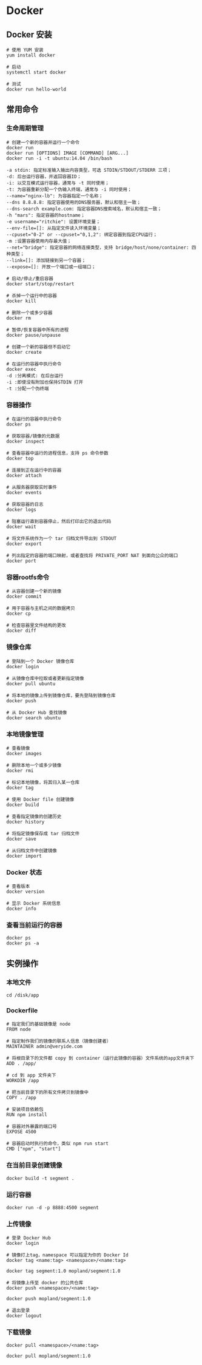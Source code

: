 # Docker

## Docker 安装

	# 使用 YUM 安装
	yum install docker

	# 启动
	systemctl start docker

	# 测试
	docker run hello-world

## 常用命令

### 生命周期管理

	# 创建一个新的容器并运行一个命令
	docker run
	docker run [OPTIONS] IMAGE [COMMAND] [ARG...]
	docker run -i -t ubuntu:14.04 /bin/bash

	-a stdin: 指定标准输入输出内容类型，可选 STDIN/STDOUT/STDERR 三项；
	-d: 后台运行容器，并返回容器ID；	
	-i: 以交互模式运行容器，通常与 -t 同时使用；	
	-t: 为容器重新分配一个伪输入终端，通常与 -i 同时使用；	
	--name="nginx-lb": 为容器指定一个名称；	
	--dns 8.8.8.8: 指定容器使用的DNS服务器，默认和宿主一致；	
	--dns-search example.com: 指定容器DNS搜索域名，默认和宿主一致；	
	-h "mars": 指定容器的hostname；	
	-e username="ritchie": 设置环境变量；	
	--env-file=[]: 从指定文件读入环境变量；	
	--cpuset="0-2" or --cpuset="0,1,2": 绑定容器到指定CPU运行；	
	-m :设置容器使用内存最大值；	
	--net="bridge": 指定容器的网络连接类型，支持 bridge/host/none/container: 四种类型；	
	--link=[]: 添加链接到另一个容器；	
	--expose=[]: 开放一个端口或一组端口；
	
	# 启动/停止/重启容器
	docker start/stop/restart
	
	# 杀掉一个运行中的容器
	docker kill
	
	# 删除一个或多少容器
	docker rm
	
	# 暂停/恢复容器中所有的进程
	docker pause/unpause
	
	# 创建一个新的容器但不启动它
	docker create
	
	# 在运行的容器中执行命令
	docker exec
	-d :分离模式: 在后台运行
	-i :即使没有附加也保持STDIN 打开
	-t :分配一个伪终端

### 容器操作

	# 在运行的容器中执行命令
	docker ps
	
	# 获取容器/镜像的元数据
	docker inspect
	
	# 查看容器中运行的进程信息，支持 ps 命令参数
	docker top
	
	# 连接到正在运行中的容器
	docker attach
	
	# 从服务器获取实时事件
	docker events
	
	# 获取容器的日志
	docker logs
	
	# 阻塞运行直到容器停止，然后打印出它的退出代码
	docker wait
	
	# 将文件系统作为一个 tar 归档文件导出到 STDOUT
	docker export
	
	# 列出指定的容器的端口映射，或者查找将 PRIVATE_PORT NAT 到面向公众的端口
	docker port

### 容器rootfs命令

	# 从容器创建一个新的镜像
	docker commit
	
	# 用于容器与主机之间的数据拷贝
	docker cp
	
	# 检查容器里文件结构的更改
	docker diff

### 镜像仓库

	# 登陆到一个 Docker 镜像仓库
	docker login
	
	# 从镜像仓库中拉取或者更新指定镜像
	docker pull ubuntu

	# 将本地的镜像上传到镜像仓库，要先登陆到镜像仓库
	docker push
	
	# 从 Docker Hub 查找镜像
	docker search ubuntu

### 本地镜像管理

	# 查看镜像
	docker images

	# 删除本地一个或多少镜像
	docker rmi

	# 标记本地镜像，将其归入某一仓库
	docker tag

	# 使用 Docker file 创建镜像
	docker build

	# 查看指定镜像的创建历史
	docker history

	# 将指定镜像保存成 tar 归档文件
	docker save

	# 从归档文件中创建镜像
	docker import

### Docker 状态

	# 查看版本
	docker version
	
	# 显示 Docker 系统信息
	docker info

### 查看当前运行的容器
	docker ps
	docker ps -a

## 实例操作

### 本地文件
	cd /disk/app

### Dockerfile
	
	# 指定我们的基础镜像是 node
	FROM node

	# 指定制作我们的镜像的联系人信息（镜像创建者）
	MAINTAINER admin@veryide.com
	
	# 将根目录下的文件都 copy 到 container（运行此镜像的容器）文件系统的app文件夹下
	ADD . /app/

	# cd 到 app 文件夹下
	WORKDIR /app

	# 把当前目录下的所有文件拷贝到镜像中
	COPY . /app
	
	# 安装项目依赖包
	RUN npm install
	
	# 容器对外暴露的端口号
	EXPOSE 4500
	
	# 容器启动时执行的命令，类似 npm run start
	CMD ["npm", "start"]

### 在当前目录创建镜像
	docker build -t segment .

### 运行容器
	docker run -d -p 8888:4500 segment

### 上传镜像

	# 登录 Docker Hub
	docker login
	
	# 镜像打上tag，namespace 可以指定为你的 Docker Id
	docker tag <name:tag> <namespace>/<name:tag>

	docker tag segment:1.0 mopland/segment:1.0
	
	# 将镜像上传至 docker 的公共仓库
	docker push <namespace>/<name:tag>

	docker push mopland/segment:1.0
	
	# 退出登录
	docker logout

### 下载镜像
	docker pull <namespace>/<name:tag>
	
	docker pull mopland/segment:1.0